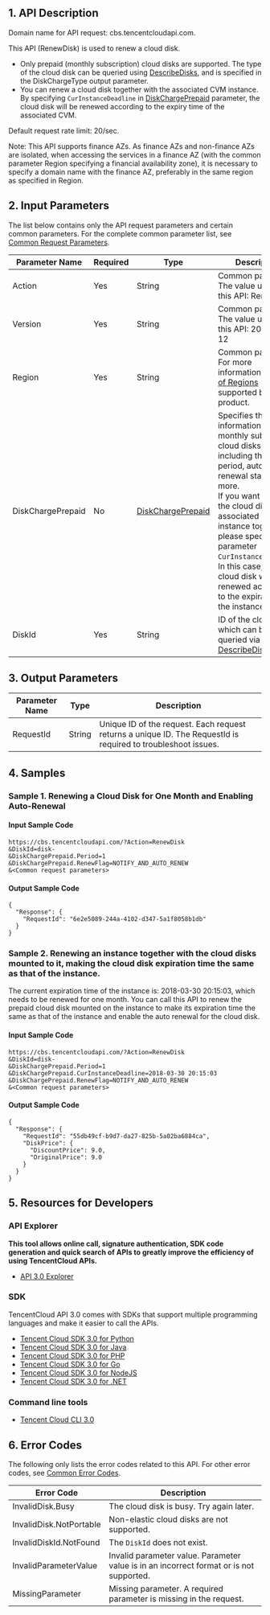 ## 1. API Description

Domain name for API request: cbs.tencentcloudapi.com.

This API (RenewDisk) is used to renew a cloud disk.

* Only prepaid (monthly subscription) cloud disks are supported. The type of the cloud disk can be queried using [DescribeDisks](/document/product/362/16315), and is specified in the DiskChargeType output parameter.
* You can renew a cloud disk together with the associated CVM instance. By specifying `CurInstanceDeadline` in [DiskChargePrepaid](/document/product/362/15669#DiskChargePrepaid) parameter, the cloud disk will be renewed according to the expiry time of the associated CVM.

Default request rate limit: 20/sec.

Note: This API supports finance AZs. As finance AZs and non-finance AZs are isolated, when accessing the services in a finance AZ (with the common parameter Region specifying a financial availability zone), it is necessary to specify a domain name with the finance AZ, preferably in the same region as specified in Region.



## 2. Input Parameters

The list below contains only the API request parameters and certain common parameters. For the complete common parameter list, see [Common Request Parameters](/document/api/362/15637).

| Parameter Name | Required | Type | Description |
|---------|---------|---------|---------|
| Action | Yes | String | Common parameter. The value used for this API: RenewDisk |
| Version | Yes | String | Common parameter. The value used for this API: 2017-03-12 |
| Region | Yes | String | Common parameter. For more information, see [List of Regions](/document/api/362/15637#.E5.9C.B0.E5.9F.9F.E5.88.97.E8.A1.A8) supported by the product. |
| DiskChargePrepaid | No | [DiskChargePrepaid](/document/api/362/15669#DiskChargePrepaid) | Specifies the billing information of monthly subscription cloud disks, including the validity period, auto-renewal status and more. <br>If you want to renew the cloud disk and its associated CVM instance together, please specify the parameter `CurInstanceDeadline`. In this case, the cloud disk will be renewed according to the expiration of the instance. |
| DiskId | Yes | String | ID of the cloud disk, which can be queried via the API [DescribeDisks](/document/product/362/16315). |

## 3. Output Parameters

| Parameter Name | Type | Description |
|---------|---------|---------|
| RequestId | String | Unique ID of the request. Each request returns a unique ID. The RequestId is required to troubleshoot issues.  |

## 4. Samples

### Sample 1. Renewing a Cloud Disk for One Month and Enabling Auto-Renewal

#### Input Sample Code

```
https://cbs.tencentcloudapi.com/?Action=RenewDisk
&DiskId=disk-
&DiskChargePrepaid.Period=1
&DiskChargePrepaid.RenewFlag=NOTIFY_AND_AUTO_RENEW
&<Common request parameters>
```

#### Output Sample Code

```
{
  "Response": {
    "RequestId": "6e2e5089-244a-4102-d347-5a1f8058b1db"
  }
}
```

### Sample 2. Renewing an instance together with the cloud disks mounted to it, making the cloud disk expiration time the same as that of the instance.

The current expiration time of the instance is: 2018-03-30 20:15:03, which needs to be renewed for one month. You can call this API to renew the prepaid cloud disk mounted on the instance to make its expiration time the same as that of the instance and enable the auto renewal for the cloud disk.

#### Input Sample Code

```
https://cbs.tencentcloudapi.com/?Action=RenewDisk
&DiskId=disk-
&DiskChargePrepaid.Period=1
&DiskChargePrepaid.CurInstanceDeadline=2018-03-30 20:15:03
&DiskChargePrepaid.RenewFlag=NOTIFY_AND_AUTO_RENEW
&<Common request parameters>
```

#### Output Sample Code

```
{
  "Response": {
    "RequestId": "55db49cf-b9d7-da27-825b-5a02ba6884ca",
    "DiskPrice": {
      "DiscountPrice": 9.0,
      "OriginalPrice": 9.0
    }
  }
}
```


## 5. Resources for Developers

### API Explorer

**This tool allows online call, signature authentication, SDK code generation and quick search of APIs to greatly improve the efficiency of using TencentCloud APIs.**

* [API 3.0 Explorer](https://console.cloud.tencent.com/api/explorer?Product=cbs&Version=2017-03-12&Action=RenewDisk)

### SDK

TencentCloud API 3.0 comes with SDKs that support multiple programming languages and make it easier to call the APIs.

* [Tencent Cloud SDK 3.0 for Python](https://github.com/TencentCloud/tencentcloud-sdk-python)
* [Tencent Cloud SDK 3.0 for Java](https://github.com/TencentCloud/tencentcloud-sdk-java)
* [Tencent Cloud SDK 3.0 for PHP](https://github.com/TencentCloud/tencentcloud-sdk-php)
* [Tencent Cloud SDK 3.0 for Go](https://github.com/TencentCloud/tencentcloud-sdk-go)
* [Tencent Cloud SDK 3.0 for NodeJS](https://github.com/TencentCloud/tencentcloud-sdk-nodejs)
* [Tencent Cloud SDK 3.0 for .NET](https://github.com/TencentCloud/tencentcloud-sdk-dotnet)

### Command line tools

* [Tencent Cloud CLI 3.0](https://cloud.tencent.com/document/product/440/6176)

## 6. Error Codes

The following only lists the error codes related to this API. For other error codes, see [Common Error Codes](/document/api/362/15694#.E5.85.AC.E5.85.B1.E9.94.99.E8.AF.AF.E7.A0.81).

| Error Code | Description |
|---------|---------|
| InvalidDisk.Busy | The cloud disk is busy. Try again later. |
| InvalidDisk.NotPortable | Non-elastic cloud disks are not supported. |
| InvalidDiskId.NotFound | The `DiskId` does not exist. |
| InvalidParameterValue | Invalid parameter value. Parameter value is in an incorrect format or is not supported. |
| MissingParameter | Missing parameter. A required parameter is missing in the request. |
